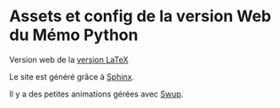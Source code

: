 # Assets et config de la version Web du Mémo Python

Version web de la [version LaTeX](https://github.com/arkelis/memo-python)

Le site est généré grâce à [Sphinx](http://www.sphinx-doc.org/).

Il y a des petites animations gérées avec [Swup](https://swup.js.org).
